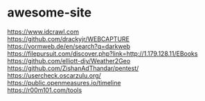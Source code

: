 # awesome-site

https://www.idcrawl.com 
<br>
https://github.com/drackyjr/WEBCAPTURE
<br>
https://vormweb.de/en/search?q=darkweb
<br>
https://filepursuit.com/discover.php?link=http://1.179.128.11/EBooks
<br>
https://github.com/elliott-diy/Weather2Geo
<br>
https://github.com/ZishanAdThandar/pentest/
<br>
https://usercheck.oscarzulu.org/
<br>
https://public.openmeasures.io/timeline
<br>
https://r00m101.com/tools
<br>
<br>
<br>
<br>
<br>
<br>
<br>
<br>
<br>
<br>
<br>
<br>
<br>
<br>
<br>
